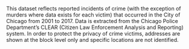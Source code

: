 This dataset reflects reported incidents of crime (with the exception of murders where data exists for each victim) that occurred in the City of Chicago from 2001 to 2017. Data is extracted from the Chicago Police Department’s CLEAR (Citizen Law Enforcement Analysis and Reporting) system. In order to protect the privacy of crime victims, addresses are shown at the block level only and specific locations are not identified.
